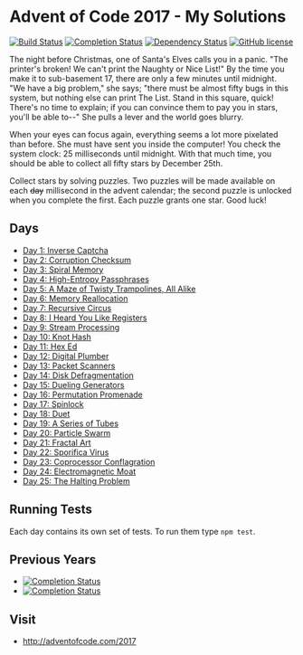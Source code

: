 # Advent of Code 2017 - My Solutions
[![Build Status](https://github.com/mariotacke/advent-of-code-2017/workflows/build/badge.svg)](https://github.com/mariotacke/advent-of-code-2017/actions)
[![Completion Status](https://img.shields.io/endpoint?url=https://raw.githubusercontent.com/mariotacke/advent-of-code-2017/master/.github/badges/completion.json)](https://github.com/mariotacke/advent-of-code-2017)
[![Dependency Status](https://img.shields.io/david/mariotacke/advent-of-code-2017.svg)](https://david-dm.org/mariotacke/advent-of-code-2017)
[![GitHub license](https://img.shields.io/badge/license-MIT-blue.svg)](https://raw.githubusercontent.com/mariotacke/advent-of-code-2017/master/LICENSE)

The night before Christmas, one of Santa's Elves calls you in a panic. "The printer's broken! We can't print the Naughty or Nice List!" By the time you make it to sub-basement 17, there are only a few minutes until midnight. "We have a big problem," she says; "there must be almost fifty bugs in this system, but nothing else can print The List. Stand in this square, quick! There's no time to explain; if you can convince them to pay you in stars, you'll be able to--" She pulls a lever and the world goes blurry.

When your eyes can focus again, everything seems a lot more pixelated than before. She must have sent you inside the computer! You check the system clock: 25 milliseconds until midnight. With that much time, you should be able to collect all fifty stars by December 25th.

Collect stars by solving puzzles. Two puzzles will be made available on each ~~day~~ millisecond in the advent calendar; the second puzzle is unlocked when you complete the first. Each puzzle grants one star. Good luck!

## Days

- [Day 1: Inverse Captcha](day-01-inverse-captcha/)
- [Day 2: Corruption Checksum](day-02-corruption-checksum/)
- [Day 3: Spiral Memory](day-03-spiral-memory/)
- [Day 4: High-Entropy Passphrases](day-04-high-entropy-passphrases/)
- [Day 5: A Maze of Twisty Trampolines, All Alike](day-05-a-maze-of-twisty-trampolines/)
- [Day 6: Memory Reallocation](day-06-memory-reallocation/)
- [Day 7: Recursive Circus](day-07-recursive-circus/)
- [Day 8: I Heard You Like Registers](day-08-i-heard-you-like-registers/)
- [Day 9: Stream Processing](day-09-stream-processing/)
- [Day 10: Knot Hash](day-10-knot-hash/)
- [Day 11: Hex Ed](day-11-hex-ed/)
- [Day 12: Digital Plumber](day-12-digital-plumber/)
- [Day 13: Packet Scanners](day-13-packet-scanners/)
- [Day 14: Disk Defragmentation](day-14-disk-defragmentation/)
- [Day 15: Dueling Generators](day-15-dueling-generators/)
- [Day 16: Permutation Promenade](day-16-permutation-promenade/)
- [Day 17: Spinlock](day-17-spinlock/)
- [Day 18: Duet](day-18-duet/)
- [Day 19: A Series of Tubes](day-19-a-series-of-tubes/)
- [Day 20: Particle Swarm](day-20-particle-swarm/)
- [Day 21: Fractal Art](day-21-fractal-art/)
- [Day 22: Sporifica Virus](day-22-sporifica-virus/)
- [Day 23: Coprocessor Conflagration](day-23-coprocessor-conflagration/)
- [Day 24: Electromagnetic Moat](day-24-electromagnetic-moat/)
- [Day 25: The Halting Problem](day-25-halting-problem/)

## Running Tests

Each day contains its own set of tests. To run them type `npm test`.

## Previous Years
- [![Completion Status](https://img.shields.io/endpoint?url=https://raw.githubusercontent.com/mariotacke/advent-of-code-2016/master/.github/badges/completion.json&label=2016)](https://github.com/mariotacke/advent-of-code-2016)
- [![Completion Status](https://img.shields.io/endpoint?url=https://raw.githubusercontent.com/mariotacke/advent-of-code-2015/master/.github/badges/completion.json&label=2015)](https://github.com/mariotacke/advent-of-code-2015)

## Visit
- http://adventofcode.com/2017
